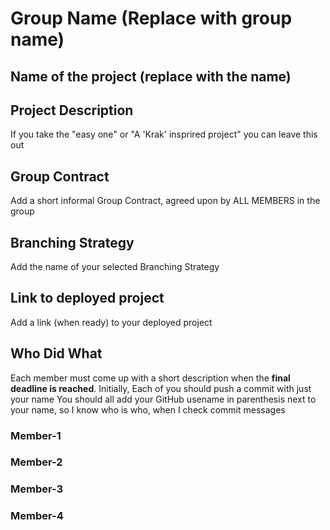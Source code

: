 # Group Name (Replace with group name)

## Name of the project (replace with the name)

## Project Description
If you take the "easy one" or "A 'Krak' insprired project" you can leave this out

## Group Contract
Add a short informal Group Contract, agreed upon by ALL MEMBERS in the group

## Branching Strategy 
Add the name of your selected Branching Strategy

## Link to deployed project
Add a link (when ready) to your deployed project

## Who Did What
Each member must come up with a short description when the **final deadline is reached**.
Initially, Each of you should push a commit with just your name
You should all add your GitHub usename in parenthesis next to your name, so I know who is who, when I check commit messages

### Member-1


### Member-2


### Member-3


### Member-4
